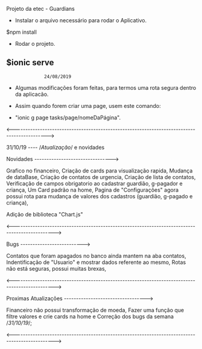    
  Projeto da etec - Guardians


  * Instalar o arquivo necessário para rodar o Aplicativo.

  
  $npm install 

  
  * Rodar o projeto.
  

  $ionic serve 
-----------------------------------------------------------------
                  24/08/2019

* Algumas modificações foram feitas, para termos uma rota segura dentro da aplicacão.

* Assim quando forem criar uma page, usem este comando:
  
* "ionic g page tasks/page/nomeDaPágina".

<-------------------------------------------------------------------------------------------->

31/10/19 ---- /*Atualização*/ e novidades 

Novidades  -------------------------------->

Grafico no financeiro,
Criação de cards para visualização rapida,
Mudança de dataBase,
Criação de contatos de urgencia,
Criação de lista de contatos,
Verificação de campos obrigatorio ao cadastrar guardião, g-pagador e criança,
Um Card padrão na home,
Pagina de "Configurações" agora possui rota para mudança de valores dos cadastros (guardião, g-pagado e criança),

Adição de biblioteca "Chart.js"

<----------------------------------------------------------------------------------------------->

Bugs --------------------------> 

Contatos que foram apagados no banco ainda mantem na aba contatos,
Indentificação de "Usuario" e mostrar dados referente ao mesmo,
Rotas não está seguras, possui muitas brexas,


<----------------------------------------------------------------------------------------------->


Proximas Atualizações ---------------------------------->

Financeiro não possui transformação de moeda,
Fazer uma função que filtre valores e crie cards na home
e Correção dos bugs da semana /*31/10/19*/;


<----------------------------------------------------------------------------------------------->

